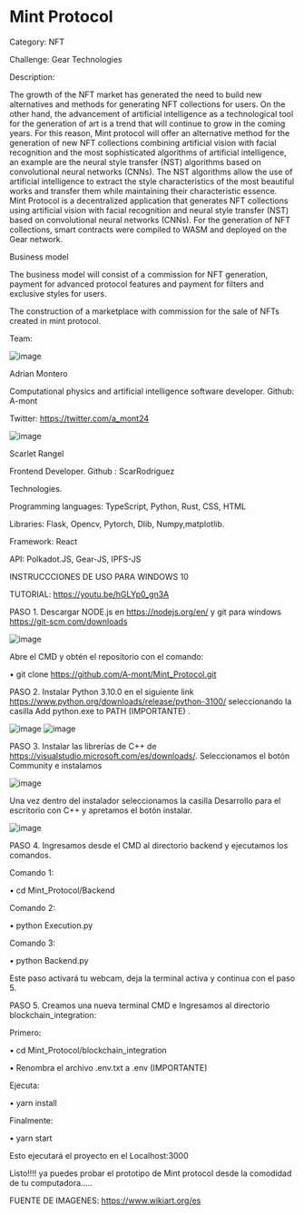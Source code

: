 # Mint Protocol


Category: NFT

Challenge: Gear Technologies


Description:

The growth of the NFT market has generated the need to build new alternatives and methods for generating NFT collections for users.
On the other hand, the advancement of artificial intelligence as a technological tool for the generation of art is a trend that will continue to grow in the coming years.
For this reason, Mint protocol will offer an alternative method for the generation of new NFT collections combining artificial vision with facial recognition and 
the most sophisticated algorithms of artificial intelligence, an example are the neural style transfer (NST) algorithms  based on convolutional neural networks (CNNs). 
The NST algorithms allow the use of artificial intelligence to extract the style characteristics of the most beautiful works and transfer them while maintaining their characteristic essence.
Mint Protocol is a decentralized application that generates NFT collections using artificial vision with facial recognition and neural style transfer (NST) based on convolutional neural networks
(CNNs). For the generation of NFT collections, smart contracts were compiled to WASM and deployed on the Gear network.


Business model

The business model will consist of a commission for NFT generation, payment for advanced protocol features and  payment for filters and exclusive styles for users.


The construction of a marketplace with commission for the sale of NFTs created in mint protocol.



Team:


![image](https://user-images.githubusercontent.com/111330447/201170415-ab52cfbf-0f18-4026-82ae-f8315c5970ef.png)
 
Adrian Montero

Computational physics and artificial intelligence software developer. 
Github: A-mont

Twitter: https://twitter.com/a_mont24



![image](https://user-images.githubusercontent.com/111330447/201170532-d4d7b2ea-8c68-473d-83a3-aa8ce248674f.png)

Scarlet Rangel

Frontend Developer. Github : ScarRodriguez







Technologies.


Programming languages: TypeScript, Python, Rust, CSS, HTML

Libraries: Flask, Opencv, Pytorch, Dlib, Numpy,matplotlib.

Framework: React

API: Polkadot.JS, Gear-JS, IPFS-JS








INSTRUCCCIONES DE USO  PARA WINDOWS 10

TUTORIAL: https://youtu.be/hGLYp0_gn3A

PASO 1. Descargar  NODE.js en https://nodejs.org/en/ y git para windows https://git-scm.com/downloads

![image](https://user-images.githubusercontent.com/111330447/200871209-0ff02ae4-85c9-415d-abf3-e249445a6ac7.png)

 
Abre el CMD y obtén el repositorio con el comando:


•	git clone https://github.com/A-mont/Mint_Protocol.git



PASO 2. Instalar Python 3.10.0 en el siguiente link https://www.python.org/downloads/release/python-3100/ seleccionando la casilla  Add python.exe to PATH (IMPORTANTE) .

![image](https://user-images.githubusercontent.com/111330447/201202567-b93ac966-ecd4-41a9-adeb-c13387affd0e.png)
![image](https://user-images.githubusercontent.com/111330447/201202653-c630d012-9755-46cc-a98e-c858d4fb22d0.png)




PASO 3. Instalar las librerías de C++ de  https://visualstudio.microsoft.com/es/downloads/.
Seleccionamos el botón Community e instalamos

![image](https://user-images.githubusercontent.com/111330447/200871838-b0dd5cae-1db1-4b66-82a0-db3746943016.png)


Una vez dentro del instalador seleccionamos la casilla Desarrollo para el escritorio con C++ y apretamos el botón instalar.

![image](https://user-images.githubusercontent.com/111330447/200871900-74bf6498-c841-40e0-a072-88be72f40447.png)

 




PASO 4. Ingresamos desde el CMD al directorio backend y ejecutamos los comandos.

Comando 1:

•	cd Mint_Protocol/Backend

Comando 2:

•	python Execution.py

Comando 3:

•	python Backend.py

Este paso activará tu webcam, deja la terminal activa y continua con el paso 5.


PASO 5. Creamos una nueva terminal CMD e Ingresamos al directorio blockchain_integration:

Primero:

•	cd Mint_Protocol/blockchain_integration

•	Renombra el archivo .env.txt a .env (IMPORTANTE)

Ejecuta:

•	yarn install

Finalmente:

•	yarn start

Esto ejecutará el proyecto en el Localhost:3000

Listo!!!! ya puedes probar el prototipo de Mint protocol desde la comodidad de tu computadora…..



FUENTE DE IMAGENES: https://www.wikiart.org/es
